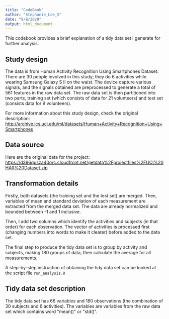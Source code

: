 ```yaml
---
title: "CodeBook"
author: "Stephanie_Lee_S"
date: "9/8/2020"
output: html_document
---
```


This codebook provides a brief explanation of a tidy data set I generate for further analysis.

## Study design
The data is from Human Activity Recognition Using Smartphones Dataset. There are 30 people involved in this study; they do 6 activities while wearing Samsung Galaxy S II on the waist. The device capture various signals, and the signals obtained are preprocessed to generate a total of 561 features in the raw data set. The raw data set is then partitioned into two parts, training set (which consists of data for 21 volunteers) and test set (consists data for 9 volunteers).

For more information about this study design, check the original description: <http://archive.ics.uci.edu/ml/datasets/Human+Activity+Recognition+Using+Smartphones>

## Data source
Here are the original data for the project: <https://d396qusza40orc.cloudfront.net/getdata%2Fprojectfiles%2FUCI%20HAR%20Dataset.zip>

## Transformation details
Firstly, both datasets (the training set and the test set) are merged. Then, variables of mean and standard deviation of each measurement are extracted from the merged data set. The data are already normalized and bounded between -1 and 1 inclusive. 

Then, I add two columns which identify the activities and subjects (in that order) for each observation. The vector of activities is processed first (changing numbers into words to make it clearer) before added to the data set. 

The final step to produce the tidy data set is to group by activity and subjects, making 180 groups of data, then calculate the average for all measurements. 

A step-by-step instruction of obtaining the tidy data set can be looked at the script file `run_analysis.R`

## Tidy data set description
The tidy data set has 66 variables and 180 observations (the combination of 30 subjects and 6 activities). The variables are variables from the raw data set which contains word "mean()" or "std()".

